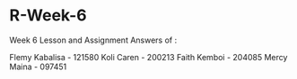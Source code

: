 # R-Week-6
Week 6 Lesson and Assignment Answers of :

Flemy Kabalisa - 121580
Koli Caren - 200213
Faith Kemboi - 204085
Mercy Maina - 097451
